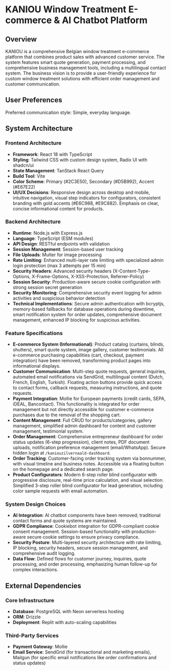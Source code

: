 # KANIOU Window Treatment E-commerce & AI Chatbot Platform

## Overview
KANIOU is a comprehensive Belgian window treatment e-commerce platform that combines product sales with advanced customer service. The system features smart quote generation, payment processing, and comprehensive business management tools, including a multilingual contact system. The business vision is to provide a user-friendly experience for custom window treatment solutions with efficient order management and customer communication.

## User Preferences
Preferred communication style: Simple, everyday language.

## System Architecture

### Frontend Architecture
- **Framework**: React 18 with TypeScript
- **Styling**: Tailwind CSS with custom design system, Radix UI with shadcn/ui
- **State Management**: TanStack React Query
- **Build Tool**: Vite
- **Color Scheme**: Primary (#2C3E50), Secondary (#D5B992), Accent (#E67E22)
- **UI/UX Decisions**: Responsive design across desktop and mobile, intuitive navigation, visual step indicators for configurators, consistent branding with gold accents (#E6C988, #E9C882). Emphasis on clear, concise informational content for products.

### Backend Architecture
- **Runtime**: Node.js with Express.js
- **Language**: TypeScript (ESM modules)
- **API Design**: RESTful endpoints with validation
- **Session Management**: Session-based user tracking
- **File Uploads**: Multer for image processing
- **Rate Limiting**: Enhanced multi-layer rate limiting with specialized admin login protection (max 3 attempts per 15 min)
- **Security Headers**: Advanced security headers (X-Content-Type-Options, X-Frame-Options, X-XSS-Protection, Referrer-Policy)
- **Session Security**: Production-aware secure cookie configuration with strong session secret generation
- **Security Monitoring**: Comprehensive security event logging for admin activities and suspicious behavior detection
- **Technical Implementations**: Secure admin authentication with bcryptjs, memory-based fallbacks for database operations during downtime, smart notification system for order updates, comprehensive document management, enhanced IP blocking for suspicious activities.

### Feature Specifications
- **E-commerce System (Informational)**: Product catalog (curtains, blinds, shutters), smart quote system, image gallery, customer testimonials. All e-commerce purchasing capabilities (cart, checkout, payment integration) have been removed, transforming product pages into informational displays.
- **Customer Communication**: Multi-step quote requests, general inquiries, automated email notifications via SendGrid, multilingual content (Dutch, French, English, Turkish). Floating action buttons provide quick access to contact forms, callback requests, measuring instructions, and quote requests.
- **Payment Integration**: Mollie for European payments (credit cards, SEPA, iDEAL, Bancontact). This functionality is integrated for order management but not directly accessible for customer e-commerce purchases due to the removal of the shopping cart.
- **Content Management**: Full CRUD for products/categories, gallery management, simplified admin dashboard for content and customer management, testimonial system.
- **Order Management**: Comprehensive entrepreneur dashboard for order status updates (6-step progression), client notes, PDF document uploads, notification preference management (email/WhatsApp). Secure hidden login at `/kaniouzilvernaald-dashboard`.
- **Order Tracking**: Customer-facing order tracking system via bonnummer, with visual timeline and business notes. Accessible via a floating button on the homepage and a dedicated search page.
- **Product Configurators**: Modern 6-step roller blind configurator with progressive disclosure, real-time price calculation, and visual selection. Simplified 3-step roller blind configurator for lead generation, including color sample requests with email automation.

### System Design Choices
- **AI Integration**: AI chatbot components have been removed; traditional contact forms and quote systems are maintained.
- **GDPR Compliance**: Cookiebot integration for GDPR-compliant cookie consent management. Session-based functionality with production-aware secure cookie settings to ensure privacy compliance.
- **Security Posture**: Multi-layered security architecture with rate limiting, IP blocking, security headers, secure session management, and comprehensive audit logging.
- **Data Flow**: Defined flows for customer journey, inquiries, quote processing, and order processing, emphasizing human follow-up for complex interactions.

## External Dependencies

### Core Infrastructure
- **Database**: PostgreSQL with Neon serverless hosting
- **ORM**: Drizzle
- **Deployment**: Replit with auto-scaling capabilities

### Third-Party Services
- **Payment Gateway**: Mollie
- **Email Service**: SendGrid (for transactional and marketing emails), Mailgun (for specific email notifications like order confirmations and status updates)
